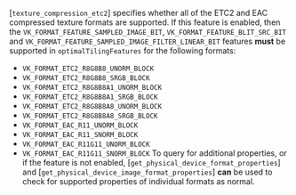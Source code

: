 [`texture_compression_etc2`]
specifies whether all of the ETC2 and EAC compressed texture formats are
supported.
If this feature is enabled, then the
`VK_FORMAT_FEATURE_SAMPLED_IMAGE_BIT`,
`VK_FORMAT_FEATURE_BLIT_SRC_BIT` and
`VK_FORMAT_FEATURE_SAMPLED_IMAGE_FILTER_LINEAR_BIT` features  **must** 
be supported in `optimalTilingFeatures` for the following formats:
 - `VK_FORMAT_ETC2_R8G8B8_UNORM_BLOCK`
 - `VK_FORMAT_ETC2_R8G8B8_SRGB_BLOCK`
 - `VK_FORMAT_ETC2_R8G8B8A1_UNORM_BLOCK`
 - `VK_FORMAT_ETC2_R8G8B8A1_SRGB_BLOCK`
 - `VK_FORMAT_ETC2_R8G8B8A8_UNORM_BLOCK`
 - `VK_FORMAT_ETC2_R8G8B8A8_SRGB_BLOCK`
 - `VK_FORMAT_EAC_R11_UNORM_BLOCK`
 - `VK_FORMAT_EAC_R11_SNORM_BLOCK`
 - `VK_FORMAT_EAC_R11G11_UNORM_BLOCK`
 - `VK_FORMAT_EAC_R11G11_SNORM_BLOCK`
To query for additional properties, or if the feature is not enabled,
[`get_physical_device_format_properties`] and
[`get_physical_device_image_format_properties`] **can**  be used to check for
supported properties of individual formats as normal.